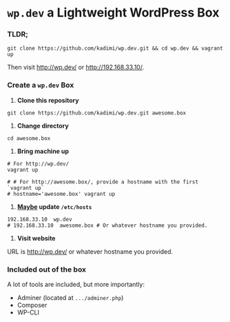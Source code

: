 # `wp.dev` a Lightweight WordPress Box

### TLDR;

```shell
git clone https://github.com/kadimi/wp.dev.git && cd wp.dev && vagrant up
```
Then visit http://wp.dev/ or http://192.168.33.10/.

### Create a `wp.dev` Box

1. **Clone this repository**

  ```shell
  git clone https://github.com/kadimi/wp.dev.git awesome.box
  ```
1. **Change directory**

  ```shell
  cd awesome.box
  ```
1. **Bring machine up**

  ```shell
  # For http://wp.dev/
  vagrant up

  # # For http://awesome.box/, provide a hostname with the first `vagrant up`
  # hostname='awesome.box' vagrant up
  ```
1. **[Maybe](https://github.com/cogitatio/vagrant-hostsupdater "The Vagrant::Hostsupdater plugin adds an entry to your /etc/hosts file on the host system.") update `/etc/hosts`**

  ```
  192.168.33.10  wp.dev
  # 192.168.33.10  awesome.box # Or whatever hostname you provided.
  ```

1. **Visit website**

  URL is http://wp.dev/ or whatever hostname you provided.

### Included out of the box

A lot of tools are included, but more importantly:

- Adminer (located at `.../adminer.php`)
- Composer
- WP-CLI

### 
